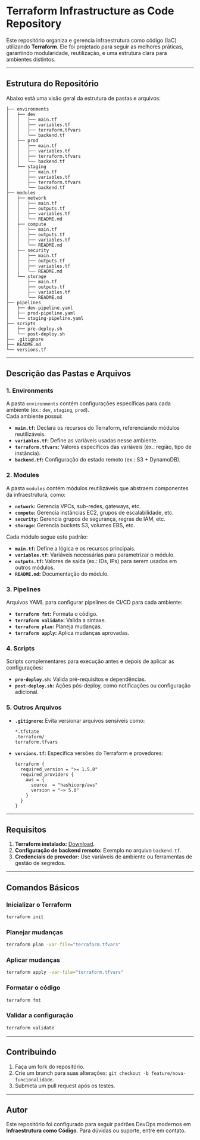 
# Terraform Infrastructure as Code Repository

Este repositório organiza e gerencia infraestrutura como código (IaC) utilizando **Terraform**. Ele foi projetado para seguir as melhores práticas, garantindo modularidade, reutilização, e uma estrutura clara para ambientes distintos.

---

## Estrutura do Repositório

Abaixo está uma visão geral da estrutura de pastas e arquivos:

```plaintext
├── environments
│   ├── dev
│   │   ├── main.tf
│   │   ├── variables.tf
│   │   ├── terraform.tfvars
│   │   └── backend.tf
│   ├── prod
│   │   ├── main.tf
│   │   ├── variables.tf
│   │   ├── terraform.tfvars
│   │   └── backend.tf
│   └── staging
│       ├── main.tf
│       ├── variables.tf
│       ├── terraform.tfvars
│       └── backend.tf
├── modules
│   ├── network
│   │   ├── main.tf
│   │   ├── outputs.tf
│   │   ├── variables.tf
│   │   └── README.md
│   ├── compute
│   │   ├── main.tf
│   │   ├── outputs.tf
│   │   ├── variables.tf
│   │   └── README.md
│   ├── security
│   │   ├── main.tf
│   │   ├── outputs.tf
│   │   ├── variables.tf
│   │   └── README.md
│   └── storage
│       ├── main.tf
│       ├── outputs.tf
│       ├── variables.tf
│       └── README.md
├── pipelines
│   ├── dev-pipeline.yaml
│   ├── prod-pipeline.yaml
│   └── staging-pipeline.yaml
├── scripts
│   ├── pre-deploy.sh
│   └── post-deploy.sh
├── .gitignore
├── README.md
└── versions.tf
```

---

## Descrição das Pastas e Arquivos

### **1. Environments**
A pasta `environments` contém configurações específicas para cada ambiente (ex.: `dev`, `staging`, `prod`).  
Cada ambiente possui:
- **`main.tf`:** Declara os recursos do Terraform, referenciando módulos reutilizáveis.
- **`variables.tf`:** Define as variáveis usadas nesse ambiente.
- **`terraform.tfvars`:** Valores específicos das variáveis (ex.: região, tipo de instância).
- **`backend.tf`:** Configuração do estado remoto (ex.: S3 + DynamoDB).

### **2. Modules**
A pasta `modules` contém módulos reutilizáveis que abstraem componentes da infraestrutura, como:
- **`network`:** Gerencia VPCs, sub-redes, gateways, etc.
- **`compute`:** Gerencia instâncias EC2, grupos de escalabilidade, etc.
- **`security`:** Gerencia grupos de segurança, regras de IAM, etc.
- **`storage`:** Gerencia buckets S3, volumes EBS, etc.

Cada módulo segue este padrão:
- **`main.tf`:** Define a lógica e os recursos principais.
- **`variables.tf`:** Variáveis necessárias para parametrizar o módulo.
- **`outputs.tf`:** Valores de saída (ex.: IDs, IPs) para serem usados em outros módulos.
- **`README.md`:** Documentação do módulo.

### **3. Pipelines**
Arquivos YAML para configurar pipelines de CI/CD para cada ambiente:
- **`terraform fmt`:** Formata o código.
- **`terraform validate`:** Valida a sintaxe.
- **`terraform plan`:** Planeja mudanças.
- **`terraform apply`:** Aplica mudanças aprovadas.

### **4. Scripts**
Scripts complementares para execução antes e depois de aplicar as configurações:
- **`pre-deploy.sh`:** Valida pré-requisitos e dependências.
- **`post-deploy.sh`:** Ações pós-deploy, como notificações ou configuração adicional.

### **5. Outros Arquivos**
- **`.gitignore`:** Evita versionar arquivos sensíveis como:
  ```plaintext
  *.tfstate
  .terraform/
  terraform.tfvars
  ```
- **`versions.tf`:** Especifica versões do Terraform e provedores:
  ```hcl
  terraform {
    required_version = ">= 1.5.0"
    required_providers {
      aws = {
        source  = "hashicorp/aws"
        version = "~> 5.0"
      }
    }
  }
  ```

---

## Requisitos

1. **Terraform instalado:** [Download](https://www.terraform.io/downloads.html).
2. **Configuração de backend remoto:** Exemplo no arquivo `backend.tf`.
3. **Credenciais de provedor:** Use variáveis de ambiente ou ferramentas de gestão de segredos.

---

## Comandos Básicos

### Inicializar o Terraform
```bash
terraform init
```

### Planejar mudanças
```bash
terraform plan -var-file="terraform.tfvars"
```

### Aplicar mudanças
```bash
terraform apply -var-file="terraform.tfvars"
```

### Formatar o código
```bash
terraform fmt
```

### Validar a configuração
```bash
terraform validate
```

---

## Contribuindo

1. Faça um fork do repositório.
2. Crie um branch para suas alterações: `git checkout -b feature/nova-funcionalidade`.
3. Submeta um pull request após os testes.

---

## Autor

Este repositório foi configurado para seguir padrões DevOps modernos em **Infraestrutura como Código**. Para dúvidas ou suporte, entre em contato.
